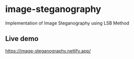 # image-steganography

Implementation of Image Steganography using LSB Method

## Live demo

https://image-steganography.netlify.app/
